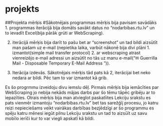 # projekts

##Projekta mērķis
#Sākotnējais programmas mērķis bija pavisam savādāks 1. programmas iterācijā bija domāts savākt datus no “nodarbibas.rtu.lv” un to ievadīt Excel(bija pārāk grūti ar WebScraping).

2. iterācijā mērķis bija darīt to pašu bet ar “screenshot” un tad bildi aizsūtīt man pašam uz e-mail (nepietika laika, varbūt nākonē bija divi plāni 1. izmantot(simple mail transfer protocol) 2. ar webscraping atrast vienreizējo e-mail adressi un aizsūtīt no tās uz manu e-mail(“✉ Guerrilla Mail - Disposable Temporary E-Mail Address ”)).

3. Iterācija izdevās. Sākotnējais mērķis tād pats kā 2, iterācijai bet neko nedara ar bildi. Pēc tam to var izmantot kā grib.

Es šo progrmmu izveidoju divu iemslu dēļ. Pirmais mērķis bija iemācīties par WebScraping jo nebija nekāds mājas darbs par šo tēmu tāpēc gribēju ar to iepazīties. Otrais mērķis bija man atvieglot paskatīites Lekciju srakstu es pats vienmēr izmantoju “nodarbibas.rtu.lv” bet tas sarežģīj procesu, jo katru reizi nepieciešams veikt vairākas darbības bezjēdzīgi ar šo programmu es spēju katru mēnesi iegūt pilnu Lekciju srakstu un tad to aizsūīt uz savu mobīlo ierīči kur to var viegli apskatī kā bildi.
